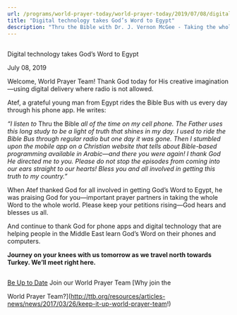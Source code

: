 ```yaml
---
url: /programs/world-prayer-today/world-prayer-today/2019/07/08/digital-technology-takes-god-s-word-to-egypt
title: "Digital technology takes God’s Word to Egypt"
description: "Thru the Bible with Dr. J. Vernon McGee - Taking the whole Word to the whole world"
---
```







## 
 Digital technology takes God’s Word to Egypt


July 08, 2019




Welcome, World Prayer Team! Thank God today for His creative imagination—using digital delivery where radio is not allowed. 


Atef, a grateful young man from Egypt rides the Bible Bus with us every day through his phone app. He writes: 


*“I listen to* Thru the Bible *all of the time on my cell phone. The Father uses this long study to be a light of truth that shines in my day. I used to ride the Bible Bus through regular radio but one day it was gone. Then I stumbled upon the mobile app on a Christian website that tells about Bible-based programming available in Arabic—and there you were again! I thank God He directed me to you. Please do not stop the episodes from coming into our ears straight to our hearts! Bless you and all involved in getting this truth to my country.”*


When Atef thanked God for all involved in getting God’s Word to Egypt, he was praising God for you—important prayer partners in taking the whole Word to the whole world. Please keep your petitions rising—God hears and blesses us all. 


And continue to thank God for phone apps and digital technology that are helping people in the Middle East learn God’s Word on their phones and computers. 


**Journey on your knees with us tomorrow as we travel north towards Turkey. We’ll meet right here.**







## 




[Be Up to Date](http://feeds.feedburner.com/WorldPrayerToday "World Prayer Today RSS Feed")
Join our World Prayer Team
[Why join the  

World Prayer Team?](http://ttb.org/resources/articles-news/news/2017/03/26/keep-it-up-world-prayer-team!)




